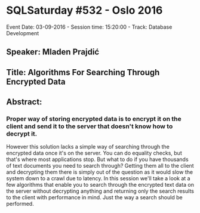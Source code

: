 # SQLSaturday #532 - Oslo 2016
Event Date: 03-09-2016 - Session time: 15:20:00 - Track: Database Development
## Speaker: Mladen Prajdić
## Title: Algorithms For Searching Through Encrypted Data
## Abstract:
### Proper way of storing encrypted data is to encrypt it on the client and send it to the server that doesn't know how to decrypt it.
However this solution lacks a simple way of searching through the encrypted data once it's on the server.
You can do equality checks, but that's where most applications stop. 
But what to do if you have thousands of text documents you need to search through?
Getting them all to the client and decrypting them there is simply out of the question 
as it would slow the system down to a crawl due to latency.
In this session we'll take a look at a few algorithms that enable you to search through the encrypted text data on the server without decrypting anything and returning only the search results to the client with performance in mind.
Just the way a search should be performed.
